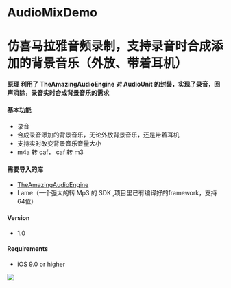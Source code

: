 AudioMixDemo
==
仿喜马拉雅音频录制，支持录音时合成添加的背景音乐（外放、带着耳机） 
=====
#### 原理 利用了 TheAmazingAudioEngine 对 AudioUnit 的封装，实现了录音，回声消除，录音实时合成背景音乐的需求
#### 基本功能
* 录音
* 合成录音添加的背景音乐，无论外放背景音乐，还是带着耳机
* 支持实时改变背景音乐音量大小
* m4a 转 caf， caf 转 m3

#### 需要导入的库
* [TheAmazingAudioEngine](https://github.com/TheAmazingAudioEngine/TheAmazingAudioEngine)
* Lame（一个强大的转 Mp3 的 SDK ,项目里已有编译好的framework，支持64位）

#### Version
* 1.0

####  Requirements
* iOS 9.0 or higher







![](https://raw.githubusercontent.com/wubianxiaoxian/AudioMixDemo/master/AudioMixDemo/mixGif.gif)
